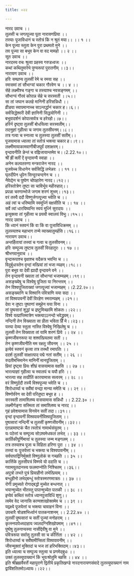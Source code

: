 ```yaml
---
title: ०२२

---
```

नारद उवाच ।।  
तुलसी च जगत्पूज्या पूता नारायणप्रिया ।।  
तस्याः पूजाविधानं च स्तोत्रं किं न श्रुतं मया।। ।। १ ।।  
केन पूज्या स्तुता केन पुरा प्रथमतो मुने ।।  
तव पूज्या सा बभूव केन वा वद मामहो ।। २ ।।  
सूत उवाच ।।  
नारदस्य वचः श्रुत्वा प्रहस्य गरुडध्वजः ।।  
कथां कथितुमारेभे पुण्यरूपां पुरातनीम् ।।३।।  
नारायण उवाच ।।  
हरिः सम्प्राप्य तुलसीं रेमे च रमया सह ।।  
रमासमां तां सौभाग्यां चकार गौरवेण च ।। ४ ।।  
सेहे लक्ष्मीश्च गङ्गा च तस्याश्च नवसङ्गमम् ।।  
सौभाग्यं गौरवं कोपान्न सेहे च सरस्वती ।।५।।  
सा तां जघान कलहे मानिनी हरिसन्निधौ ।।  
व्रीडया स्वापमानाच्च साऽन्तर्द्धानं चकार ह।।६।।  
सर्वसिद्धेश्वरी देवी ज्ञानिनी सिद्धयोगिनी ।।  
बभूवादर्शनं कोपात्सर्वत्र च हरेरहो।।७।।  
हरिर्न दृष्ट्वा तुलसीं बोधयित्वा सरस्वतीम्।।  
तदनुज्ञां गृहीत्वा च जगाम तुलसीवनम्।।८।।  
तत्र गत्वा च स्नात्वा च तुलस्या तुलसीं सतीम्।।  
पूजयामास ध्यात्वा तां स्तोत्रं भक्त्या चकार ह।।९।।  
लक्ष्मीमायाकामवाणीबीजपूर्वं दशाक्षरम्।।  
वृन्दावनीति ङेन्तं च वह्निजायान्तमेव च।।2.22.१०।।  
श्रीं ह्रीं क्लीं ऐं वृन्दावन्यै स्वाहा ।।  
अनेन कल्पतरुणा मन्त्रराजेन नारद ।।  
पूजयेच्च विधानेन सर्वसिद्धिं लभेन्नरः ।। ११ ।।  
घृतदीपेन धूपेन सिन्दुरचन्दनेन च ।।  
नैवेद्येन च पुष्पेण चोपहारेण नारद।।१२।।  
हरिस्तोत्रेण तुष्टा सा चाविर्भूय महीरुहात्।।  
प्रपन्ना चरणाम्भोजे जगाम शरणं शुभम्।।१३।।  
वरं तस्यै ददौ विष्णुर्जगत्पूज्या भवेति च ।।  
अहं त्वां च धरिष्यामि स्वमूर्ध्नि वक्षसीति च ।। १४ ।।  
सर्वे त्वां धारयिष्यन्ति स्वयं मूर्ध्नि सुरादयः ।।  
इत्युक्त्वा तां गृहीत्वा च प्रययौ स्वालयं विभुः।।१५।।  
नारद उवाच ।।  
किं ध्यानं स्तवनं किं वा किं वा पूजाविधिक्रमम् ।।  
तुलस्याश्च महाभाग तन्मे व्याख्यातुमर्हसि।।१६।।  
नारायण उवाच।।  
अन्तर्हितायां तस्यां च गत्वा च तुलसीवनम्।।  
हरिः सम्पूज्य तुष्टाव तुलसीं विरहातुरः ।। १७ ।।  
श्रीभगवानुवाच ।।  
वृन्दारूपाश्च वृक्षाश्च यदैकत्र भवन्ति च ।।  
विदुर्बुधास्तेन वृन्दां मत्प्रियां तां भजा म्यहम्।।१८।।  
पुरा बभूव या देवी ह्यादौ वृन्दावने वने ।।  
तेन वृन्दावनी ख्याता तां सौभाग्यां भजाम्यहम्।।१९।।  
असङ्ख्येषु च विश्वेषु पूजिता या निरन्तरम् ।।  
तेन विश्वपूजिताख्यां जगत्पूज्यां भजाम्यहम् ।।2.22.२०।।  
असङ्ख्यानि च विश्वानि पवित्राणि यया सदा ।।  
तां विश्वपावनीं देवीं विरहेण स्मराम्यहम् ।।२१।।  
देवा न तुष्टाः पुष्पाणां समूहेन यया विना ।।  
तां पुष्पसारां शुद्धां च द्रष्टुमिच्छामि शोकतः।।२२।।  
विश्वे यत्प्राप्तिमात्रेण भक्त्याऽऽनन्दो भवेद्ध्रुवम्।।  
नन्दिनी तेन विख्याता सा प्रीता भविता हि मे।।२३।।  
यस्या देव्या स्तुला नास्ति विश्वेषु निखिलेषु च ।।  
तुलसी तेन विख्याता तां यामि शरणं प्रिये ।। २४ ।।  
कृष्णजीवनरूपा या शश्वत्प्रियतमा सती ।।  
तेन कृष्णजीवनीति मम रक्षतु जीवनम् ।। २५ ।।  
इत्येवं स्तवनं कृत्वा तत्र तस्थौ रमापतिः ।।  
ददर्श तुलसीं साक्षात्पाद पद्मे नतां सतीम् ।। २६ ।।  
रुदतीमभिमानेन मानिनीं मानपूजिताम् ।।  
प्रियां दृष्ट्वा प्रियः शीघ्रं वासयामास वक्षसि ।। २७ ।।  
भारत्याज्ञां गृहीत्वा च स्वालयं च ययौ हरिः ।।  
भारत्या सह तत्प्रीतिं कारयामास सत्वरम् ।। २८ ।।  
वरं विष्णुर्ददौ तस्यै विश्वपूज्या भवेति च ।।  
शिरोधार्य्या च सर्वेषां वन्द्या मान्या ममेति च ।। २९ ।।  
विष्णोर्वरेण सा देवी परितुष्टा बभूव ह ।।  
सरस्वती तामाश्लिष्य वासयामास सन्निधौ ।। 2.22.३० ।।  
लक्ष्मीर्गङ्गा सस्मिता तां समाश्लिष्य च नारद ।।  
गृहं प्रवेशयामास विनयेन सतीं तदा।।३१।।  
वृन्दां वृन्दावनीं विश्वपावनींविश्वपूजिताम् ।।  
पुष्पसारां नन्दिनीं च तुलसीं कृष्णजीवनीम्।।३२।।  
एतन्नामाष्टकं चैत त्स्तोत्रं नामार्थसंयुतम् ।।  
यः पठेत्तां च सम्पूज्य सोऽश्वमेधफलं लभेत् ।। ३३ ।।  
कार्तिकीपूर्णिमायां च तुलस्या जन्म मङ्गलम् ।।  
तत्र तस्याश्च पूजा च विहिता हरिणा पुरा ।। ३४ ।।  
तस्यां यः पूजयेत्तां च भक्त्या च विश्वपावनीम् ।।  
सर्वपापाद्विनिर्मुक्तो विष्णुलोकं स गच्छति ।। ३५ ।।  
कार्त्तिके तुलसीपत्रं विष्णवे यो ददाति च ।।  
गवामयुतदानस्य फलमाप्नोति निश्चितम् ।।३६।।  
अपुत्रो लभते पुत्रं प्रियाहीनो लभेत्प्रियाम् ।।  
बन्धुहीनो लभेद्बन्धुं स्तोत्रस्मरणमात्रतः ।। ३७ ।।  
रोगी प्रमुच्यते रोगाद्बद्धो मुच्येत बन्धनात् ।।  
भयान्मुच्येत भीतस्तु पापान्मुच्येत पातकी ।। ३८ ।।  
इप्येवं कथितं स्तोत्रं ध्यानपूजाविधिं शृणु।।  
त्वमेव वेद जानासि काण्वशाखोक्तमेव च ।। ३९ ।।  
यद्वक्ष्ये पूजयेत्तां च भक्त्या चावाहनं विना ।।  
उपचारैः षोडशभिर्ध्यानं पातकनाशनम् ।। 2.22.४० ।।  
तुलसीं पुष्पसारां च सतीं पूज्यां मनोहराम् ।।  
कृत्स्नपापेध्मदाहाय ज्वलदग्निशिखोपमाम् ।।४१।।  
पुष्पेषु तुलनाप्यस्या नासीद्देवीषु वा मुने ।।  
पवित्ररूपा सर्वासु तुलसी सा च कीर्त्तिता ।। ४२ ।।  
शिरोधार्य्या च सर्वेषामीप्सितां विश्वपावनीम् ।।  
जीवन्मुक्तां मुक्तिदां च भज तां हरिभक्तिदाम्।।४३।।  
इति ध्यात्वा च सम्पूज्य स्तुत्वा च प्रणमेद्बुधः ।।  
उक्तं तुलस्युपाख्यानं किं भूयःश्रोतुमि च्छसि ।। ४४ ।।  
इति श्रीब्रह्मवैवर्त्ते महापुराणे द्वितीये प्रकृतिखण्डे नारदनारायणसंवादे तुलस्युपाख्यानं नाम द्वाविंशतितमोऽध्यायः।।२२।।